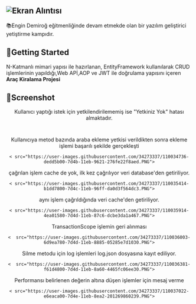 
## ![Ekran Alıntısı](https://user-images.githubusercontent.com/34273337/107855830-c9080480-6e35-11eb-8071-5f01ea0623d1.PNG)
📚Engin Demiroğ eğitmenliğinde devam etmekde olan bir yazılım geliştirici yetiştirme kampıdır.

## :pushpin:Getting Started
N-Katmanlı mimari yapısı ile hazırlanan, EntityFramework kullanılarak CRUD işlemlerinin yapıldığı,Web APİ,AOP ve JWT ile doğrulama yapısını içeren **Araç Kiralama Projesi**

## :pushpin:Screenshot
<center>
<p>Kullanıcı yaptığı istek  için yetkilendirilememiş ise "Yetkiniz Yok" hatası almaktadır.</p>
<code> <src="https://user-images.githubusercontent.com/34273337/110033957-17c90000-7d4b-11eb-8bac-4b3f52d5ea75.PNG"></code>
  
 <p>Kullanıcıya metod bazında araba ekleme yetkisi verildikten sonra ekleme işlemi başarılı şekilde gerçekleşti</p> 
<code>< src="https://user-images.githubusercontent.com/34273337/110034736-dedd5b00-7d4b-11eb-9621-276fe22f8aed.PNG"></code>

<p>çağrılan işlem cache de yok, ilk kez çağrılıyor veri database'den getiriliyor.</p>
<code>< src="https://user-images.githubusercontent.com/34273337/110035414-b1dd7800-7d4c-11eb-96ff-da0d3f564dc3.PNG"></code>
  
<p>aynı işlem çağrıldığında  veri cache'den getiriliyor.</p>
<code>< src="https://user-images.githubusercontent.com/34273337/110035914-4ea01580-7d4d-11eb-87c6-dcbe3da1a467.PNG"></code>
  
<p>TransactionScope işlemin geri alınması</p>
<code><  src="https://user-images.githubusercontent.com/34273337/110036003-6d9ea780-7d4d-11eb-8885-05285e7d1030.PNG"></code>
 
<p>Silme metodu için log işlemleri  log.json dosyasına kayıt ediliyor. </p>
<code><  src="https://user-images.githubusercontent.com/34273337/110036381-f61d4800-7d4d-11eb-8a60-4465fc06ee30.PNG"></code>

 <p>Performansı belirlenen değerin altına düşen işlemler için mesaj verme </p>
<code>< src="https://user-images.githubusercontent.com/34273337/110037022-e6eaca00-7d4e-11eb-8ea2-201269860239.PNG"></code>
</center>


